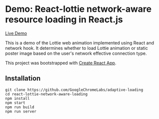 
# Demo: React-lottie network-aware resource loading in React.js

[Live Demo](https://adaptive-loading.web.app/react-lottie-network-aware-loading/)

This is a demo of the Lottie web animation implemented using React and network hook. It determines whether to load Lottie animation or static poster image based on the user's network effective connection type.

This project was bootstrapped with [Create React App](https://github.com/facebook/create-react-app).

## Installation
```
git clone https://github.com/GoogleChromeLabs/adaptive-loading
cd react-lottie-network-aware-loading
npm install
npm start
npm run build
npm run server
```

